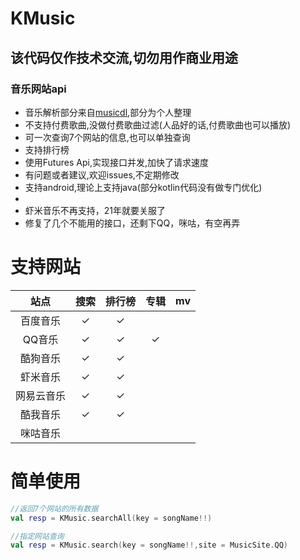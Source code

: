 # KMusic

## 该代码仅作技术交流,切勿用作商业用途

### 音乐网站api
- 音乐解析部分来自[musicdl](https://github.com/CharlesPikachu/musicdl),部分为个人整理
- 不支持付费歌曲,没做付费歌曲过滤(人品好的话,付费歌曲也可以播放)
- 可一次查询7个网站的信息,也可以单独查询
- 支持排行榜
- 使用Futures Api,实现接口并发,加快了请求速度
- 有问题或者建议,欢迎issues,不定期修改
- 支持android,理论上支持java(部分kotlin代码没有做专门优化)
- 
- 虾米音乐不再支持，21年就要关服了
- 修复了几个不能用的接口，还剩下QQ，咪咕，有空再弄

# 支持网站

| 站点 |  搜索 | 排行榜 | 专辑 | mv |
| :--: |  :-----: | :-----: |  :-----: |  :-----: |
| 百度音乐     |✓|✓| | |
| QQ音乐      |✓|✓|✓| |
| 酷狗音乐     |✓|✓| | |
| 虾米音乐     |✓|✓| | |
| 网易云音乐   |✓|✓| | |
| 酷我音乐     |✓|✓| | |
| 咪咕音乐     | | | | |


# 简单使用
```kotlin
//返回7个网站的所有数据
val resp = KMusic.searchAll(key = songName!!)

//指定网站查询
val resp = KMusic.search(key = songName!!,site = MusicSite.QQ)

```
